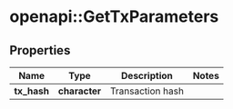 # openapi::GetTxParameters


## Properties
Name | Type | Description | Notes
------------ | ------------- | ------------- | -------------
**tx_hash** | **character** | Transaction hash | 


